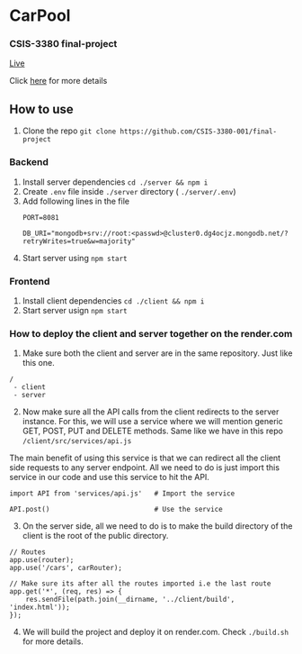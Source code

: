 # CarPool

### CSIS-3380 final-project
[Live](https://final-project-t6mw.onrender.com/)

Click [here](https://docs.google.com/presentation/d/1tZtpZ9vnNO4YLQmzJGnWDYVk61oscH4o/edit?usp=sharing&ouid=107629848542142477747&rtpof=true&sd=true) for more details

## How to use
1. Clone the repo
    `git clone https://github.com/CSIS-3380-001/final-project`

### Backend
1. Install server dependencies
    `cd ./server && npm i`
2. Create `.env` file inside `./server` directory ( `./server/.env`)
3. Add following lines in the file
    ```
    PORT=8081

    DB_URI="mongodb+srv://root:<passwd>@cluster0.dg4ocjz.mongodb.net/?retryWrites=true&w=majority"
    ```
4. Start server using `npm start`

### Frontend
1. Install client dependencies
    `cd ./client && npm i`
2. Start server usign `npm start`

### How to deploy the client and server together on the render.com
1. Make sure both the client and server are in the same repository. Just like this one. 
```
/
 - client
 - server
```
2. Now make sure all the API calls from the client redirects to the server instance. For this, we will use a service where we will mention generic GET, POST, PUT and DELETE methods. Same like we have in this repo `/client/src/services/api.js`

The main benefit of using this service is that we can redirect all the client side requests to any server endpoint. All we need to do is just import this service in our code and use this service to hit the API. 
```
import API from 'services/api.js'   # Import the service

API.post()                          # Use the service 
```
 
3. On the server side, all we need to do is to make the build directory of the client is the root of the public directory. 
```
// Routes
app.use(router);
app.use('/cars', carRouter);

// Make sure its after all the routes imported i.e the last route
app.get('*', (req, res) => {
    res.sendFile(path.join(__dirname, '../client/build', 'index.html'));
});
```

4. We will build the project and deploy it on render.com. Check `./build.sh` for more details.
